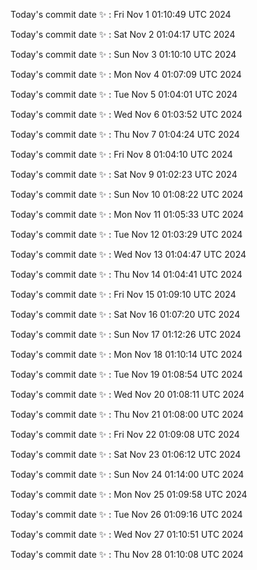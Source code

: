 Today's commit date ✨ : Fri Nov 1 01:10:49 UTC 2024 

Today's commit date ✨ : Sat Nov 2 01:04:17 UTC 2024 

Today's commit date ✨ : Sun Nov 3 01:10:10 UTC 2024 

Today's commit date ✨ : Mon Nov 4 01:07:09 UTC 2024 

Today's commit date ✨ : Tue Nov 5 01:04:01 UTC 2024 

Today's commit date ✨ : Wed Nov 6 01:03:52 UTC 2024 

Today's commit date ✨ : Thu Nov 7 01:04:24 UTC 2024 

Today's commit date ✨ : Fri Nov 8 01:04:10 UTC 2024 

Today's commit date ✨ : Sat Nov 9 01:02:23 UTC 2024 

Today's commit date ✨ : Sun Nov 10 01:08:22 UTC 2024 

Today's commit date ✨ : Mon Nov 11 01:05:33 UTC 2024 

Today's commit date ✨ : Tue Nov 12 01:03:29 UTC 2024 

Today's commit date ✨ : Wed Nov 13 01:04:47 UTC 2024 

Today's commit date ✨ : Thu Nov 14 01:04:41 UTC 2024 

Today's commit date ✨ : Fri Nov 15 01:09:10 UTC 2024 

Today's commit date ✨ : Sat Nov 16 01:07:20 UTC 2024 

Today's commit date ✨ : Sun Nov 17 01:12:26 UTC 2024 

Today's commit date ✨ : Mon Nov 18 01:10:14 UTC 2024 

Today's commit date ✨ : Tue Nov 19 01:08:54 UTC 2024 

Today's commit date ✨ : Wed Nov 20 01:08:11 UTC 2024 

Today's commit date ✨ : Thu Nov 21 01:08:00 UTC 2024 

Today's commit date ✨ : Fri Nov 22 01:09:08 UTC 2024 

Today's commit date ✨ : Sat Nov 23 01:06:12 UTC 2024 

Today's commit date ✨ : Sun Nov 24 01:14:00 UTC 2024 

Today's commit date ✨ : Mon Nov 25 01:09:58 UTC 2024 

Today's commit date ✨ : Tue Nov 26 01:09:16 UTC 2024 

Today's commit date ✨ : Wed Nov 27 01:10:51 UTC 2024 

Today's commit date ✨ : Thu Nov 28 01:10:08 UTC 2024 

